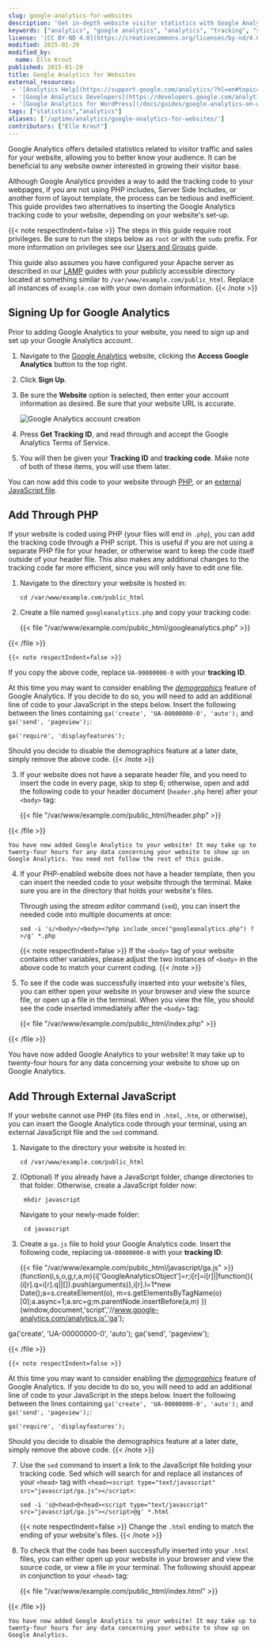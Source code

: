 ```yaml
---
slug: google-analytics-for-websites
description: 'Get in-depth website visitor statistics with Google Analytics on your website.'
keywords: ["analytics", "google analytics", "analytics", "tracking", "statistics"]
license: '[CC BY-ND 4.0](https://creativecommons.org/licenses/by-nd/4.0)'
modified: 2015-01-29
modified_by:
  name: Elle Krout
published: 2015-01-29
title: Google Analytics for Websites
external_resources:
 - '[Analytics Help](https://support.google.com/analytics/?hl=en#topic=3544906)'
 - '[Google Analytics Developers](https://developers.google.com/analytics/)'
 - '[Google Analytics for WordPress](/docs/guides/google-analytics-on-wordpress/)'
tags: ["statistics","analytics"]
aliases: ['/uptime/analytics/google-analytics-for-websites/']
contributors: ["Elle Krout"]
---
```


Google Analytics offers detailed statistics related to visitor traffic and sales for your website, allowing you to better know your audience. It can be beneficial to any website owner interested in growing their visitor base.

Although Google Analytics provides a way to add the tracking code to your webpages, if you are not using PHP includes, Server Side Includes, or another form of layout template, the process can be tedious and inefficient. This guide provides two alternatives to inserting the Google Analytics tracking code to your website, depending on your website's set-up.

{{< note respectIndent=false >}}
The steps in this guide require root privileges. Be sure to run the steps below as `root` or with the `sudo` prefix. For more information on privileges see our [Users and Groups](/docs/guides/linux-users-and-groups/) guide.

This guide also assumes you have configured your Apache server as described in our [LAMP](/docs/websites/lamp/) guides with your publicly accessible directory located at something similar to `/var/www/example.com/public_html`. Replace all instances of `example.com` with your own domain information.
{{< /note >}}

## Signing Up for Google Analytics

Prior to adding Google Analytics to your website, you need to sign up and set up your Google Analytics account.

1.  Navigate to the [Google Analytics](http://www.google.com/analytics) website, clicking the **Access Google Analytics** button to the top right.

2.  Click **Sign Up**.

3.  Be sure the **Website** option is selected, then enter your account information as desired. Be sure that your website URL is accurate.

    ![Google Analytics account creation](googleana-wordpress-signup.png)

4.  Press **Get Tracking ID**, and read through and accept the Google Analytics Terms of Service.

5.  You will then be given your **Tracking ID** and **tracking code**. Make note of both of these items, you will use them later.


You can now add this code to your website through [PHP](#add-through-php), or an [external JavaScript file](#add-through-external-javascript).

## Add Through PHP

If your website is coded using PHP (your files will end in `.php`), you can add the tracking code through a PHP script. This is useful if you are not using a separate PHP file for your header, or otherwise want to keep the code itself outside of your header file. This also makes any additional changes to the tracking code far more efficient, since you will only have to edit one file.

1.  Navigate to the directory your website is hosted in:

        cd /var/www/example.com/public_html

2.  Create a file named `googleanalytics.php` and copy your tracking code:

    {{< file "/var/www/example.com/public_html/googleanalytics.php" >}}
<script>
 (function(i,s,o,g,r,a,m){i['GoogleAnalyticsObject']=r;i[r]=i[r]||function(){
 (i[r].q=i[r].q||[]).push(arguments)},i[r].l=1*new Date();a=s.createElement(o),
 m=s.getElementsByTagName(o)[0];a.async=1;a.src=g;m.parentNode.insertBefore(a,m)
 })(window,document,'script','//www.google-analytics.com/analytics.js','ga');

 ga('create', 'UA-00000000-0', 'auto');
 ga('send', 'pageview');

</script>

{{< /file >}}


    {{< note respectIndent=false >}}
If you copy the above code, replace `UA-00000000-0` with your **tracking ID**.

At this time you may want to consider enabling the *[demographics](https://support.google.com/analytics/answer/2819948?hl=en)* feature of Google Analytics. If you decide to do so, you will need to add an additional line of code to your JavaScript in the steps below. Insert the following between the lines containing `ga('create', 'UA-00000000-0', 'auto');` and `ga('send', 'pageview');`:

    ga('require', 'displayfeatures');

Should you decide to disable the demographics feature at a later date, simply remove the above code.
{{< /note >}}

3.  If your website does not have a separate header file, and you need to insert the code in every page, skip to step 6; otherwise, open and add the following code to your header document (`header.php` here) after your `<body>` tag:

    {{< file "/var/www/example.com/public_html/header.php" >}}
<?php include_once("googleanalytics.php") ?>

{{< /file >}}


    You have now added Google Analytics to your website! It may take up to twenty-four hours for any data concerning your website to show up on Google Analytics. You need not follow the rest of this guide.

4.  If your PHP-enabled website does not have a header template, then you can insert the needed code to your website through the terminal. Make sure you are in the directory that holds your website's files.

    Through using the *stream editor* command (`sed`), you can insert the needed code into multiple documents at once:

        sed -i 's/<body>/<body><?php include_once("googleanalytics.php") ?>/g' *.php

    {{< note respectIndent=false >}}
If the `<body>` tag of your website contains other variables, please adjust the two instances of `<body>` in the above code to match your current coding.
{{< /note >}}

5.  To see if the code was successfully inserted into your website's files, you can either open your website in your browser and view the source file, or open up a file in the terminal. When you view the file, you should see the code inserted immediately after the `<body>` tag:

    {{< file "/var/www/example.com/public_html/index.php" >}}
<body><?php include_once("googleanalytics.php") ?>

{{< /file >}}


You have now added Google Analytics to your website! It may take up to twenty-four hours for any data concerning your website to show up on Google Analytics.

## Add Through External JavaScript

If your website cannot use PHP (its files end in `.html`, `.htm`, or otherwise), you can insert the Google Analytics code through your terminal, using an external JavaScript file and the `sed` command.

1.  Navigate to the directory your website is hosted in:

        cd /var/www/example.com/public_html

2. (Optional) If you already have a JavaScript folder, change directories to that folder. Otherwise, create a JavaScript folder now:

        mkdir javascript

    Navigate to your newly-made folder:

        cd javascript

3.  Create a `ga.js` file to hold your Google Analytics code. Insert the following code, replacing `UA-00000000-0` with your **tracking ID**:

    {{< file "/var/www/example.com/public_html/javascript/ga.js" >}}
(function(i,s,o,g,r,a,m){i['GoogleAnalyticsObject']=r;i[r]=i[r]||function(){
(i[r].q=i[r].q||[]).push(arguments)},i[r].l=1*new Date();a=s.createElement(o),
m=s.getElementsByTagName(o)[0];a.async=1;a.src=g;m.parentNode.insertBefore(a,m)
})(window,document,'script','//www.google-analytics.com/analytics.js','ga');

ga('create', 'UA-00000000-0', 'auto');
ga('send', 'pageview');

{{< /file >}}


    {{< note respectIndent=false >}}
At this time you may want to consider enabling the *[demographics](https://support.google.com/analytics/answer/2819948?hl=en)* feature of Google Analytics. If you decide to do so, you will need to add an additional line of code to your JavaScript in the steps below. Insert the following between the lines containing `ga('create', 'UA-00000000-0', 'auto');` and `ga('send', 'pageview');`:

    ga('require', 'displayfeatures');

Should you decide to disable the demographics feature at a later date, simply remove the above code.
{{< /note >}}

7.  Use the `sed` command to insert a link to the JavaScript file holding your tracking code. Sed which will search for and replace all instances of your `<head>` tag with `<head><script type="text/javascript" src="javascript/ga.js"></script>`:

        sed -i 's@<head>@<head><script type="text/javascript" src="javascript/ga.js"></script>@g' *.html

    {{< note respectIndent=false >}}
Change the `.html` ending to match the ending of your website's files.
{{< /note >}}

8.  To check that the code has been successfully inserted into your `.html` files, you can either open up your website in your browser and view the source code, or view a file in your terminal. The following should appear in conjunction to your `<head>` tag:

    {{< file "/var/www/example.com/public_html/index.html" >}}
<head><script type="text/javascript" src="javascript/ga.js"></script>

{{< /file >}}


    You have now added Google Analytics to your website! It may take up to twenty-four hours for any data concerning your website to show up on Google Analytics.

